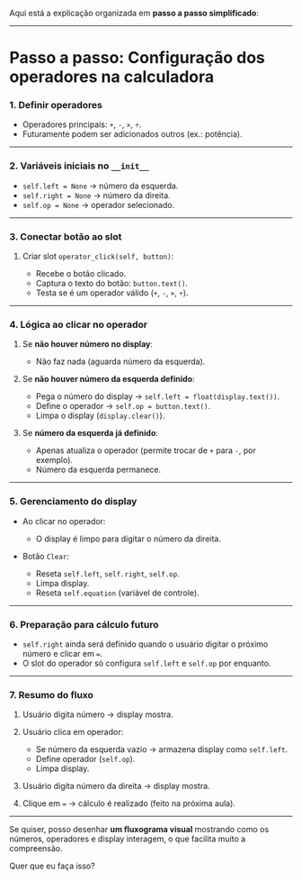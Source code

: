 Aqui está a explicação organizada em **passo a passo simplificado**:

---

# Passo a passo: Configuração dos operadores na calculadora

### 1. Definir operadores

* Operadores principais: `+`, `-`, `×`, `÷`.
* Futuramente podem ser adicionados outros (ex.: potência).

---

### 2. Variáveis iniciais no `__init__`

* `self.left = None` → número da esquerda.
* `self.right = None` → número da direita.
* `self.op = None` → operador selecionado.

---

### 3. Conectar botão ao slot

1. Criar slot `operator_click(self, button)`:

   * Recebe o botão clicado.
   * Captura o texto do botão: `button.text()`.
   * Testa se é um operador válido (`+`, `-`, `×`, `÷`).

---

### 4. Lógica ao clicar no operador

1. Se **não houver número no display**:

   * Não faz nada (aguarda número da esquerda).
2. Se **não houver número da esquerda definido**:

   * Pega o número do display → `self.left = float(display.text())`.
   * Define o operador → `self.op = button.text()`.
   * Limpa o display (`display.clear()`).
3. Se **número da esquerda já definido**:

   * Apenas atualiza o operador (permite trocar de `+` para `-`, por exemplo).
   * Número da esquerda permanece.

---

### 5. Gerenciamento do display

* Ao clicar no operador:

  * O display é limpo para digitar o número da direita.
* Botão `Clear`:

  * Reseta `self.left`, `self.right`, `self.op`.
  * Limpa display.
  * Reseta `self.equation` (variável de controle).

---

### 6. Preparação para cálculo futuro

* `self.right` ainda será definido quando o usuário digitar o próximo número e clicar em `=`.
* O slot do operador só configura `self.left` e `self.op` por enquanto.

---

### 7. Resumo do fluxo

1. Usuário digita número → display mostra.
2. Usuário clica em operador:

   * Se número da esquerda vazio → armazena display como `self.left`.
   * Define operador (`self.op`).
   * Limpa display.
3. Usuário digita número da direita → display mostra.
4. Clique em `=` → cálculo é realizado (feito na próxima aula).

---

Se quiser, posso desenhar **um fluxograma visual** mostrando como os números, operadores e display interagem, o que facilita muito a compreensão.

Quer que eu faça isso?
